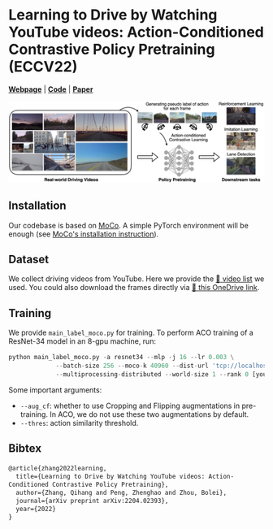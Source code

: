 # Learning to Drive by Watching YouTube videos: Action-Conditioned Contrastive Policy Pretraining (ECCV22)

[**Webpage**](https://metadriverse.github.io/ACO) | [**Code**](https://github.com/metadriverse/ACO) |  [**Paper**](https://arxiv.org/pdf/2204.02393.pdf) 

![](./docs/images/teaser.jpg)

## Installation

Our codebase is based on [MoCo](https://github.com/facebookresearch/moco). A simple PyTorch environment will be enough (see [MoCo's installation instruction](https://github.com/facebookresearch/moco#preparation)). 

## Dataset

We collect driving videos from YouTube. Here we provide the [:link: video list](https://docs.google.com/spreadsheets/d/1KNFFrfEE5q4d40uBR6MN9YtTggnv2o2AHRxGRZMgs3E/edit?usp=sharing) we used. You could also download the frames directly via [:link: this OneDrive link](https://mycuhk-my.sharepoint.com/:f:/g/personal/1155165194_link_cuhk_edu_hk/ErrNZZuZPuJOoX75o7Lo45YBB-bwbLHbD1GSenfnf4-xzQ?e=Xx4RRS).

## Training

We provide `main_label_moco.py` for training. To perform ACO training of a ResNet-34 model in an 8-gpu machine, run:

```python
python main_label_moco.py -a resnet34 --mlp -j 16 --lr 0.003 \
			 --batch-size 256 --moco-k 40960 --dist-url 'tcp://localhost:10001' \
			 --multiprocessing-distributed --world-size 1 --rank 0 [your-dataset-directory] 
```

Some important arguments:

+ `--aug_cf`: whether to use Cropping and Flipping augmentations in pre-training. In ACO, we do not use these two augmentations by default.
+ `--thres`: action similarity threshold.  

## Bibtex

```
@article{zhang2022learning,
  title={Learning to Drive by Watching YouTube videos: Action-Conditioned Contrastive Policy Pretraining},
  author={Zhang, Qihang and Peng, Zhenghao and Zhou, Bolei},
  journal={arXiv preprint arXiv:2204.02393},
  year={2022}
}
```
